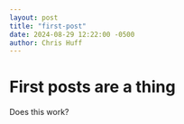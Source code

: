 ```yaml
---
layout: post
title: "first-post"
date: 2024-08-29 12:22:00 -0500
author: Chris Huff
---
```

# First posts are a thing

Does this work?

